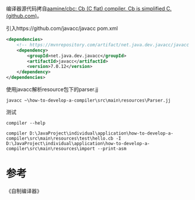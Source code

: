 

编译器源代码拷自[aamine/cbc: Cb (C flat) compiler. Cb is simplified C. (github.com)](https://github.com/aamine/cbc)。

引入https://github.com/javacc/javacc pom.xml

```xml
<dependencies>
    <!-- https://mvnrepository.com/artifact/net.java.dev.javacc/javacc -->
    <dependency>
        <groupId>net.java.dev.javacc</groupId>
        <artifactId>javacc</artifactId>
        <version>7.0.12</version>
    </dependency>
</dependencies>
```

使用javacc解析resource包下的parser.jj

```shell
javacc ~\how-to-develop-a-compiler\src\main\resources\Parser.jj
```

测试

```shell
compiler --help
```



```
compiler D:\JavaProject\individual\application\how-to-develop-a-compiler\src\main\resources\test\hello.cb -I D:\JavaProject\individual\application\how-to-develop-a-compiler\src\main\resources\import --print-asm
```



# 参考

《自制编译器》